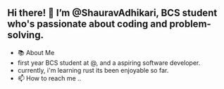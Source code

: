 Hi there! 👋 I’m @ShauravAdhikari, BCS student who's passionate about coding and problem-solving.
-   
- 📚 About Me
- first year BCS student at @, and a aspiring software developer.
- currently, i'm learning rust its been enjoyable so far.
- 📫 How to reach me ..


<!---
ShauravAdhikari/ShauravAdhikari is a ✨ special ✨ repository because its `README.md` (this file) appears on your GitHub profile.
You can click the Preview link to take a look at your changes.
--->
